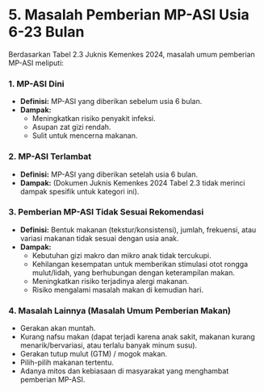 # 5. Masalah Pemberian MP-ASI Usia 6-23 Bulan

Berdasarkan Tabel 2.3 Juknis Kemenkes 2024, masalah umum pemberian MP-ASI meliputi:

### 1. MP-ASI Dini
* **Definisi:** MP-ASI yang diberikan sebelum usia 6 bulan.
* **Dampak:**
    * Meningkatkan risiko penyakit infeksi.
    * Asupan zat gizi rendah.
    * Sulit untuk mencerna makanan.

### 2. MP-ASI Terlambat
* **Definisi:** MP-ASI yang diberikan setelah usia 6 bulan.
* **Dampak:** (Dokumen Juknis Kemenkes 2024 Tabel 2.3 tidak merinci dampak spesifik untuk kategori ini).

### 3. Pemberian MP-ASI Tidak Sesuai Rekomendasi
* **Definisi:** Bentuk makanan (tekstur/konsistensi), jumlah, frekuensi, atau variasi makanan tidak sesuai dengan usia anak.
* **Dampak:**
    * Kebutuhan gizi makro dan mikro anak tidak tercukupi.
    * Kehilangan kesempatan untuk memberikan stimulasi otot rongga mulut/lidah, yang berhubungan dengan keterampilan makan.
    * Meningkatkan risiko terjadinya alergi makanan.
    * Risiko mengalami masalah makan di kemudian hari.

### 4. Masalah Lainnya (Masalah Umum Pemberian Makan)
* Gerakan akan muntah.
* Kurang nafsu makan (dapat terjadi karena anak sakit, makanan kurang menarik/bervariasi, atau terlalu banyak minum susu).
* Gerakan tutup mulut (GTM) / mogok makan.
* Pilih-pilih makanan tertentu.
* Adanya mitos dan kebiasaan di masyarakat yang menghambat pemberian MP-ASI.